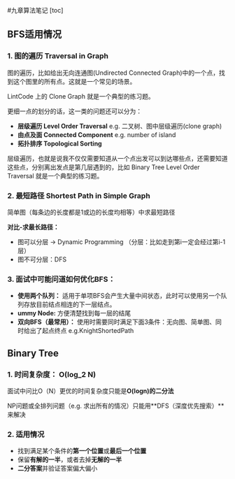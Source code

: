 #九章算法笔记
[toc]
## BFS适用情况 

### 1. 图的遍历 Traversal in Graph 

图的遍历，比如给出无向连通图(Undirected Connected Graph)中的一个点，找到这个图里的所有点。这就是一个常见的场景。

LintCode 上的 Clone Graph 就是一个典型的练习题。

更细一点的划分的话，这一类的问题还可以分为：

-  **层级遍历  Level Order Traversal** e.g. 二叉树、图中层级遍历(clone graph)
-  **由点及面  Connected Component** e.g. number of island 
-  **拓扑排序  Topological Sorting**

 层级遍历，也就是说我不仅仅需要知道从一个点出发可以到达哪些点，还需要知道这些点，分别离出发点是第几层遇到的，比如 Binary Tree Level Order Traversal 就是一个典型的练习题。

### 2. 最短路径 Shortest Path in Simple Graph
简单图（每条边的长度都是1或边的长度均相等）中求最短路径

**对比-求最长路径：**

- 图可以分层 -> Dynamic Programming
  （分层：比如走到第i一定会经过第i-1层）
- 图不可分层：DFS

### 3. 面试中可能问道如何优化BFS：
- **使用两个队列：** 适用于单项BFS会产生大量中间状态，此时可以使用另一个队列存放目前结点相连的下一层结点。
- **ummy Node:** 方便清楚找到每一层的结尾
- **双向BFS（最常用）：** 使用时需要同时满足下面3条件：无向图、简单图、同时给出了起点终点 e.g.KnightShortedPath


## Binary Tree
### 1. 时间复杂度： O(log_2 N)
面试中问比O（N）更优的时间复杂度只能是**O(logn)的二分法**

NP问题或全排列问题（e.g. 求出所有的情况）只能用**DFS（深度优先搜索）**来解决

### 2. 适用情况
- 找到满足某个条件的**第一个位置**或**最后一个位置**
- 保留**有解的一半**，或者去掉**无解的一半**
- **二分答案**并验证答案偏大偏小

